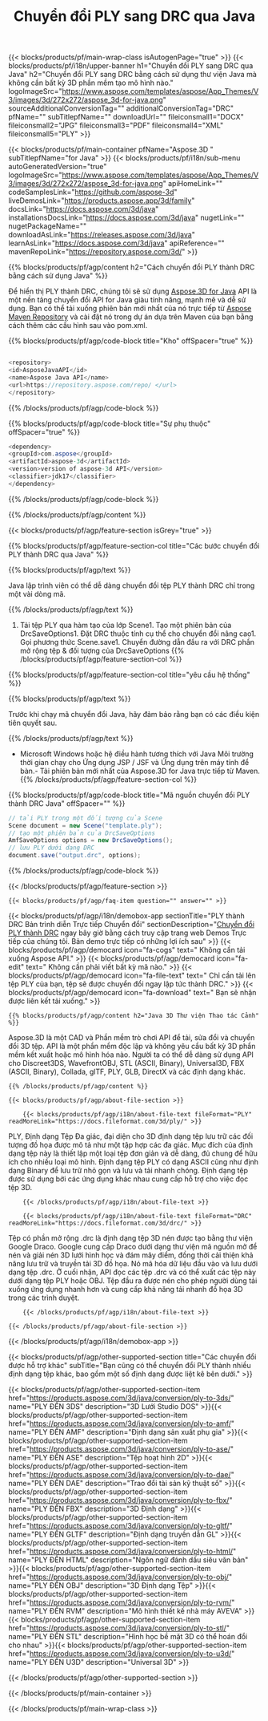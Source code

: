 ﻿---
title: Chuyển đổi PLY sang DRC qua Java 
url: /vi/java/conversion/ply-to-drc/ 
description: Mã chuyển đổi Java mẫu cho định dạng PLY thành DRC tệp. Sử dụng mã ví dụ này để chuyển đổi PLY thành DRC trong bất kỳ ứng dụng dựa trên Web hoặc Máy tính để bàn Java nào.
---
{{< blocks/products/pf/main-wrap-class isAutogenPage="true" >}}
{{< blocks/products/pf/i18n/upper-banner h1="Chuyển đổi PLY sang DRC qua Java" h2="Chuyển đổi PLY sang DRC bằng cách sử dụng thư viện Java mà không cần bất kỳ 3D phần mềm tạo mô hình nào." logoImageSrc="https://www.aspose.com/templates/aspose/App_Themes/V3/images/3d/272x272/aspose_3d-for-java.png" sourceAdditionalConversionTag="" additionalConversionTag="DRC" pfName="" subTitlepfName="" downloadUrl="" fileiconsmall1="DOCX" fileiconsmall2="JPG" fileiconsmall3="PDF" fileiconsmall4="XML" fileiconsmall5="PLY" >}}

{{< blocks/products/pf/main-container pfName="Aspose.3D " subTitlepfName="for Java" >}}
{{< blocks/products/pf/i18n/sub-menu autoGeneratedVersion="true" logoImageSrc="https://www.aspose.com/templates/aspose/App_Themes/V3/images/3d/272x272/aspose_3d-for-java.png" apiHomeLink="" codeSamplesLink="https://github.com/aspose-3d" liveDemosLink="https://products.aspose.app/3d/family" docsLink="https://docs.aspose.com/3d/java" installationsDocsLink="https://docs.aspose.com/3d/java" nugetLink="" nugetPackageName="" downloadAsLink="https://releases.aspose.com/3d/java" learnAsLink="https://docs.aspose.com/3d/java" apiReference="" mavenRepoLink="https://repository.aspose.com/3d/" >}}

{{% blocks/products/pf/agp/content h2="Cách chuyển đổi PLY thành DRC bằng cách sử dụng Java" %}}

 Để hiển thị PLY thành DRC, chúng tôi sẽ sử dụng
 [Aspose.3D for Java](https://products.aspose.com/3d/java) 
 API là một nền tảng chuyển đổi API for Java giàu tính năng, mạnh mẽ và dễ sử dụng. Bạn có thể tải xuống phiên bản mới nhất của nó trực tiếp từ
 [Aspose Maven Repository](https://repository.aspose.com/3d/) 
 và cài đặt nó trong dự án dựa trên Maven của bạn bằng cách thêm các cấu hình sau vào pom.xml.

{{% blocks/products/pf/agp/code-block title="Kho" offSpacer="true" %}}

```cs

<repository>
<id>AsposeJavaAPI</id>
<name>Aspose Java API</name>
<url>https://repository.aspose.com/repo/ </url>
</repository>


```

{{% /blocks/products/pf/agp/code-block %}}

{{% blocks/products/pf/agp/code-block title="Sự phụ thuộc" offSpacer="true" %}}

```cs
<dependency>
<groupId>com.aspose</groupId>
<artifactId>aspose-3d</artifactId>
<version>version of aspose-3d API</version>
<classifier>jdk17</classifier>
</dependency>


```

{{% /blocks/products/pf/agp/code-block %}}

{{% /blocks/products/pf/agp/content %}}

{{< blocks/products/pf/agp/feature-section isGrey="true" >}}

{{% blocks/products/pf/agp/feature-section-col title="Các bước chuyển đổi PLY thành DRC qua Java" %}}

{{% blocks/products/pf/agp/text %}}

 Java lập trình viên có thể dễ dàng chuyển đổi tệp PLY thành DRC chỉ trong một vài dòng mã.

{{% /blocks/products/pf/agp/text %}}

1. Tải tệp PLY qua hàm tạo của lớp Scene1. Tạo một phiên bản của DrcSaveOptions1. Đặt DRC thuộc tính cụ thể cho chuyển đổi nâng cao1. Gọi phương thức Scene.save1. Chuyển đường dẫn đầu ra với DRC phần mở rộng tệp & đối tượng của DrcSaveOptions
{{% /blocks/products/pf/agp/feature-section-col %}}

{{% blocks/products/pf/agp/feature-section-col title="yêu cầu hệ thống" %}}

{{% blocks/products/pf/agp/text %}}

 Trước khi chạy mã chuyển đổi Java, hãy đảm bảo rằng bạn có các điều kiện tiên quyết sau.

{{% /blocks/products/pf/agp/text %}}

- Microsoft Windows hoặc hệ điều hành tương thích với Java Môi trường thời gian chạy cho Ứng dụng JSP / JSF và Ứng dụng trên máy tính để bàn.- Tải phiên bản mới nhất của Aspose.3D for Java trực tiếp từ Maven.
{{% /blocks/products/pf/agp/feature-section-col %}}

{{% blocks/products/pf/agp/code-block title="Mã nguồn chuyển đổi PLY thành DRC Java" offSpacer="" %}}

```cs
// tải PLY trong một đối tượng của Scene 
Scene document = new Scene("template.ply");
// tạo một phiên bản của DrcSaveOptions 
AmfSaveOptions options = new DrcSaveOptions();
// lưu PLY dưới dạng DRC 
document.save("output.drc", options);   


```

{{% /blocks/products/pf/agp/code-block %}}

{{< /blocks/products/pf/agp/feature-section >}}

    {{< blocks/products/pf/agp/faq-item question="" answer="" >}}
 

<!-- aboutfile Starts -->

{{< blocks/products/pf/agp/i18n/demobox-app sectionTitle="PLY thành DRC Bản trình diễn Trực tiếp Chuyển đổi" sectionDescription="[Chuyển đổi PLY thành DRC](https://products.aspose.app/3d/conversion/ply-to-drc) ngay bây giờ bằng cách truy cập trang web Demos Trực tiếp của chúng tôi. Bản demo trực tiếp có những lợi ích sau" >}}
        {{< blocks/products/pf/agp/democard icon="fa-cogs" text=" Không cần tải xuống Aspose API." >}}
        {{< blocks/products/pf/agp/democard icon="fa-edit" text=" Không cần phải viết bất kỳ mã nào." >}}
        {{< blocks/products/pf/agp/democard icon="fa-file-text" text=" Chỉ cần tải lên tệp PLY của bạn, tệp sẽ được chuyển đổi ngay lập tức thành DRC." >}}
        {{< blocks/products/pf/agp/democard icon="fa-download" text=" Bạn sẽ nhận được liên kết tải xuống." >}}

    {{% blocks/products/pf/agp/content h2="Java 3D Thư viện Thao tác Cảnh" %}}

 Aspose.3D là một CAD và Phần mềm trò chơi API để tải, sửa đổi và chuyển đổi 3D tệp. API là một phần mềm độc lập và không yêu cầu bất kỳ 3D phần mềm kết xuất hoặc mô hình hóa nào. Người ta có thể dễ dàng sử dụng API cho Discreet3DS, WavefrontOBJ, STL (ASCII, Binary), Universal3D, FBX (ASCII, Binary), Collada, glTF, PLY, GLB, DirectX và các định dạng khác. 



    {{% /blocks/products/pf/agp/content %}}

    {{< blocks/products/pf/agp/about-file-section >}}

        {{< blocks/products/pf/agp/i18n/about-file-text fileFormat="PLY" readMoreLink="https://docs.fileformat.com/3d/ply/" >}}

PLY, Định dạng Tệp Đa giác, đại diện cho 3D định dạng tệp lưu trữ các đối tượng đồ họa được mô tả như một tập hợp các đa giác. Mục đích của định dạng tệp này là thiết lập một loại tệp đơn giản và dễ dàng, đủ chung để hữu ích cho nhiều loại mô hình. Định dạng tệp PLY có dạng ASCII cũng như định dạng Binary để lưu trữ nhỏ gọn và lưu và tải nhanh chóng. Định dạng tệp được sử dụng bởi các ứng dụng khác nhau cung cấp hỗ trợ cho việc đọc tệp 3D.

        {{< /blocks/products/pf/agp/i18n/about-file-text >}}

        {{< blocks/products/pf/agp/i18n/about-file-text fileFormat="DRC" readMoreLink="https://docs.fileformat.com/3d/drc/" >}}

Tệp có phần mở rộng .drc là định dạng tệp 3D nén được tạo bằng thư viện Google Draco. Google cung cấp Draco dưới dạng thư viện mã nguồn mở để nén và giải nén 3D lưới hình học và đám mây điểm, đồng thời cải thiện khả năng lưu trữ và truyền tải 3D đồ họa. Nó mã hóa dữ liệu đầu vào và lưu dưới dạng tệp .drc. Ở cuối nhận, API đọc các tệp .drc và có thể xuất các tệp này dưới dạng tệp PLY hoặc OBJ. Tệp đầu ra được nén cho phép người dùng tải xuống ứng dụng nhanh hơn và cung cấp khả năng tải nhanh đồ họa 3D trong các trình duyệt.

        {{< /blocks/products/pf/agp/i18n/about-file-text >}}

    {{< /blocks/products/pf/agp/about-file-section >}}

{{< /blocks/products/pf/agp/i18n/demobox-app >}}

<!-- aboutfile Ends -->

{{< blocks/products/pf/agp/other-supported-section title="Các chuyển đổi được hỗ trợ khác" subTitle="Bạn cũng có thể chuyển đổi PLY thành nhiều định dạng tệp khác, bao gồm một số định dạng được liệt kê bên dưới." >}}

{{< blocks/products/pf/agp/other-supported-section-item href="https://products.aspose.com/3d/java/conversion/ply-to-3ds/" name="PLY ĐẾN 3DS" description="3D Lưới Studio DOS" >}}{{< blocks/products/pf/agp/other-supported-section-item href="https://products.aspose.com/3d/java/conversion/ply-to-amf/" name="PLY ĐẾN AMF" description="Định dạng sản xuất phụ gia" >}}{{< blocks/products/pf/agp/other-supported-section-item href="https://products.aspose.com/3d/java/conversion/ply-to-ase/" name="PLY ĐẾN ASE" description="Tệp hoạt hình 2D" >}}{{< blocks/products/pf/agp/other-supported-section-item href="https://products.aspose.com/3d/java/conversion/ply-to-dae/" name="PLY ĐẾN DAE" description="Trao đổi tài sản kỹ thuật số" >}}{{< blocks/products/pf/agp/other-supported-section-item href="https://products.aspose.com/3d/java/conversion/ply-to-fbx/" name="PLY ĐẾN FBX" description="3D Định dạng" >}}{{< blocks/products/pf/agp/other-supported-section-item href="https://products.aspose.com/3d/java/conversion/ply-to-gltf/" name="PLY ĐẾN GLTF" description="Định dạng truyền dẫn GL" >}}{{< blocks/products/pf/agp/other-supported-section-item href="https://products.aspose.com/3d/java/conversion/ply-to-html/" name="PLY ĐẾN HTML" description="Ngôn ngữ đánh dấu siêu văn bản" >}}{{< blocks/products/pf/agp/other-supported-section-item href="https://products.aspose.com/3d/java/conversion/ply-to-obj/" name="PLY ĐẾN OBJ" description="3D Định dạng Tệp" >}}{{< blocks/products/pf/agp/other-supported-section-item href="https://products.aspose.com/3d/java/conversion/ply-to-rvm/" name="PLY ĐẾN RVM" description="Mô hình thiết kế nhà máy AVEVA" >}}{{< blocks/products/pf/agp/other-supported-section-item href="https://products.aspose.com/3d/java/conversion/ply-to-stl/" name="PLY ĐẾN STL" description="Hình học bề mặt 3D có thể hoán đổi cho nhau" >}}{{< blocks/products/pf/agp/other-supported-section-item href="https://products.aspose.com/3d/java/conversion/ply-to-u3d/" name="PLY ĐẾN U3D" description="Universal 3D" >}}

{{< /blocks/products/pf/agp/other-supported-section >}}

{{< /blocks/products/pf/main-container >}}
    
{{< /blocks/products/pf/main-wrap-class >}}